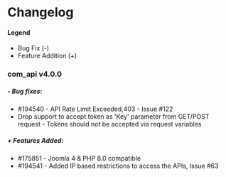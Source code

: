 # Changelog

#### Legend

- Bug Fix (-)
- Feature Addition (+) 

### com_api v4.0.0

##### - Bug fixes:
- #194540 - API Rate Limit Exceeded,403 - Issue #122
- Drop support to accept token as 'Key' parameter from GET/POST request - Tokens should not be accepted via request variables 


##### + Features Added:
- #175851 - Joomla 4 & PHP 8.0 compatible
- #194541 - Added IP based restrictions to access the APIs, Issue #63 